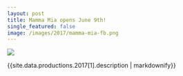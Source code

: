 ```yaml
---
layout: post
title: Mamma Mia opens June 9th!
single_featured: false
image: /images/2017/mamma-mia-fb.png
---
```

![](/images/2017/{{site.data.productions.2017[1].image}})

{{site.data.productions.2017[1].description | markdownify}}
